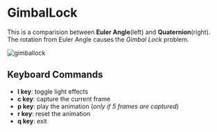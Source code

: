 # GimbalLock

This is a comparision between **Euler Angle**(left) and **Quaternion**(right).  
The rotation from Euler Angle causes the *Gimbal Lock* problem.



![gimballock](https://user-images.githubusercontent.com/17864157/62126482-b3da8c00-b30a-11e9-9c47-f4af3243555e.gif)




## Keyboard Commands
  * **l key**: toggle light effects
  * **c key**: capture the current frame
  * **p key**: play the animation (*only if 5 frames are captured*)
  * **r key**: reset the animation
  * **q key**: exit
